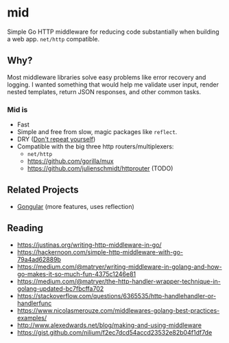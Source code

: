 # mid

Simple Go HTTP middleware for reducing code substantially when building a web app. `net/http` compatible.

## Why?

Most middleware libraries solve easy problems like error recovery and logging. I wanted something that would help me validate user input, render nested templates, return JSON responses, and other common tasks.

### Mid is

- Fast
- Simple and free from slow, magic packages like `reflect`.
- DRY ([Don't repeat yourself](https://en.wikipedia.org/wiki/Don%27t_repeat_yourself))
- Compatible with the big three http routers/multiplexers:
  - `net/http`
  - https://github.com/gorilla/mux
  - https://github.com/julienschmidt/httprouter (TODO)


## Related Projects

- [Gongular](https://github.com/mustafaakin/gongular#how-to-use) (more features, uses reflection)


## Reading

- https://justinas.org/writing-http-middleware-in-go/
- https://hackernoon.com/simple-http-middleware-with-go-79a4ad62889b
- https://medium.com/@matryer/writing-middleware-in-golang-and-how-go-makes-it-so-much-fun-4375c1246e81
- https://medium.com/@matryer/the-http-handler-wrapper-technique-in-golang-updated-bc7fbcffa702
- https://stackoverflow.com/questions/6365535/http-handlehandler-or-handlerfunc
- https://www.nicolasmerouze.com/middlewares-golang-best-practices-examples/
- http://www.alexedwards.net/blog/making-and-using-middleware
- https://gist.github.com/nilium/f2ec7dcd54accd23532e82b04f1df7de
